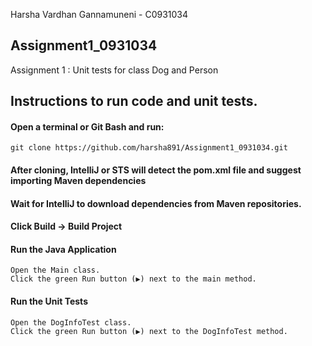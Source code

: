 Harsha Vardhan Gannamuneni - C0931034
## Assignment1_0931034
Assignment 1 : Unit tests for class Dog and Person

## Instructions to run code and unit tests.
#### Open a terminal or Git Bash and run:
    git clone https://github.com/harsha891/Assignment1_0931034.git

#### After cloning, IntelliJ or STS will detect the pom.xml file and suggest importing Maven dependencies
#### Wait for IntelliJ to download dependencies from Maven repositories.

#### Click Build → Build Project
#### Run the Java Application
    Open the Main class.
    Click the green Run button (▶) next to the main method.

#### Run the Unit Tests
    Open the DogInfoTest class.
    Click the green Run button (▶) next to the DogInfoTest method.
